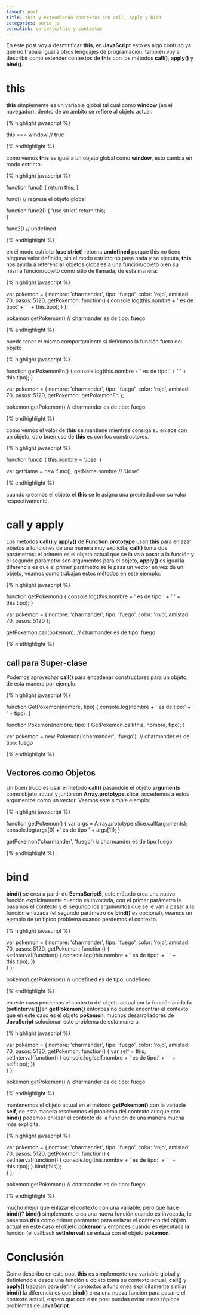 ```yaml
---
layout: post
title: this y extendiendo contextos con call, apply y bind
categories: serie js
permalink: serie/js/this-y-contextos
---
```


En este post voy a desmitificar __this__, en __JavaScript__ esto es algo confuso ya que no trabaja igual a otros lenguajes de programación, también voy a describir como extender contextos de __this__ con los métodos __call()__, __apply()__ y __bind()__.

# this
__this__ simplemente es un variable global tal cual como __window__ (en el navegador), dentro de un ámbito se refiere al objeto actual.

{% highlight javascript %}

this === window // true

{% endhighlight %}

como vemos __this__ es igual a un objeto global como __window__, esto cambia en modo estricto.

{% highlight javascript %}

function func() {
 	return this;
}

func() // regresa el objeto global

function func2() {
	'use strict'
 	return this;	
}

func2() // undefined

{% endhighlight %}

en el modo estricto (__use strict__) retorna __undefined__ porque this no tiene ninguna valor definido, sin el modo estricto no pasa nada y se ejecuta, __this__ nos ayuda a referenciar objetos globales a una función/objeto o en su misma función/objeto como sitio de llamada, de esta manera:

{% highlight javascript %}

var pokemon = {
	nombre: 'charmander',
	tipo: 'fuego',
	color: 'rojo',
	amistad: 70,
	pasos: 5120,
    getPokemon: function() {
      console.log(this.nombre + ' es de tipo:' + ' ' + this.tipo);
    }
};

pokemon.getPokemon() // charmander es de tipo: fuego

{% endhighlight %}

puede tener el mismo comportamiento si definimos la función fuera del objeto

{% highlight javascript %}

function getPokemonFn() {
    console.log(this.nombre + ' es de tipo:' + ' ' + this.tipo);
}

var pokemon = {
	nombre: 'charmander',
	tipo: 'fuego',
	color: 'rojo',
	amistad: 70,
	pasos: 5120,
    getPokemon: getPokemonFn
};

pokemon.getPokemon() // charmander es de tipo: fuego

{% endhighlight %}

como vemos el valor de __this__ se mantiene mientras consiga su enlace con un objeto, otro buen uso de __this__ es con los constructores.

{% highlight javascript %}

function func() {
  this.nombre = 'Jose'
}

var getName = new func();
getName.nombre // "Jose"

{% endhighlight %}

cuando creamos el objeto el __this__ se le asigna una propiedad con su valor respectivamente.

# call y apply
Los métodos __call()__ y __apply()__ de __Function.prototype__ usan __this__ para enlazar objetos a funciones de una manera muy explícita, __call()__ toma dos parámetros: el primero es el objeto actual que se la va a pasar a la función y el segundo parámetro son argumentos para el objeto, __apply()__ es igual la diferencia es que el primer parámetro se le pasa un vector en vez de un objeto, veamos como trabajan estos métodos en este ejemplo:

{% highlight javascript %}

function getPokemon() {
    console.log(this.nombre + ' es de tipo:' + ' ' + this.tipo);
}

var pokemon = {
	nombre: 'charmander',
	tipo: 'fuego',
	color: 'rojo',
	amistad: 70,
	pasos: 5120
};

getPokemon.call(pokemon); // charmander es de tipo: fuego

{% endhighlight %}

## call para Super-clase
Podemos aprovechar __call()__ para encadenar constructores para un objeto, de esta manera por ejemplo:

{% highlight javascript %}

function GetPokemon(nombre, tipo) {
    console.log(nombre + ' es de tipo:' + ' ' + tipo);
}

function Pokemon(nombre, tipo) {
 GetPokemon.call(this, nombre, tipo);
}

var pokemon = new Pokemon('charmander', 'fuego'); // charmander es de tipo: fuego

{% endhighlight %}

## Vectores como Objetos
Un buen truco es usar el método __call()__ pasandole el objeto __arguments__ como objeto actual y junto con __Array.prototype.slice__, accedemos a estos argumentos como un vector. Veamos este simple ejemplo:

{% highlight javascript %}

function getPokemon() {
 var args = Array.prototype.slice.call(arguments);
 console.log(args[0] +' es de tipo ' + args[1]);
}

getPokemon('charmander', 'fuego') // charmander es de tipo fuego

{% endhighlight %}

# bind
__bind()__ se crea a partir de __EcmaScript5__, este método crea una nueva función explícitamente cuando es invocada, con el primer parámetro le pasamos el contexto y el segundo los argumentos que se le van a pasar a la función enlazada (el segundo parámetro de __bind()__ es opcional), veamos un ejemplo de un tipico problema cuando perdemos el contexto.

{% highlight javascript %}

var pokemon = {
	nombre: 'charmander',
	tipo: 'fuego',
	color: 'rojo',
	amistad: 70,
	pasos: 5120,
    getPokemon: function() {      
      setInterval(function() {
        console.log(this.nombre + ' es de tipo:' + ' ' + this.tipo);
      })      
    }
};

pokemon.getPokemon() // undefined es de tipo: undefined

{% endhighlight %}

en este caso perdemos el contexto del objeto actual por la función anidada (__setInterval()__)en __getPokemon()__ entonces no puede encontrar el contexto que en este caso es el objeto __pokemon__, muchos desarrolladores de __JavaScript__ solucionan este problema de esta manera:

{% highlight javascript %}

var pokemon = {
	nombre: 'charmander',
	tipo: 'fuego',
	color: 'rojo',
	amistad: 70,
	pasos: 5120,
    getPokemon: function() {
      var self = this;      
      setInterval(function() {
        console.log(self.nombre + ' es de tipo:' + ' ' + self.tipo);
      })      
    }
};

pokemon.getPokemon() // charmander es de tipo: fuego

{% endhighlight %}

mantenemos el objeto actual en el método __getPokemon()__ con la variable __self__, de esta manera resolvemos el problema del contexto aunque con __bind()__ podemos enlazar el contexto de la función de una manera mucha más explícita.  

{% highlight javascript %}

var pokemon = {
	nombre: 'charmander',
	tipo: 'fuego',
	color: 'rojo',
	amistad: 70,
	pasos: 5120,
    getPokemon: function() {            
      setInterval(function() {
        console.log(this.nombre + ' es de tipo:' + ' ' + this.tipo);
      }.bind(this));      
    }
};

pokemon.getPokemon() // charmander es de tipo: fuego

{% endhighlight %}

mucho mejor que enlazar el contexto con una variable, pero que hace __bind()__? __bind()__ simplemente crea una nueva función cuando es invocada, le pasamos __this__ como primer parámetro para enlazar el contexto del objeto actual en este caso el objeto __pokemon__ y entonces cuando es ejecutada la función (el callback __setInterval__) se enlaza con el objeto __pokemon__.


# Conclusión
Como describo en este post __this__ es simplemente una variable global y definiendola desde una función u objeto toma su contexto actual, __call()__ y __apply()__ trabajan para definir contextos a funciones explícitamente similar __bind()__ la diferencia es que __bind()__ crea una nueva función para pasarle el contexto actual, espero que con este post puedas evitar estos tópicos problemas de __JavaScript__.   